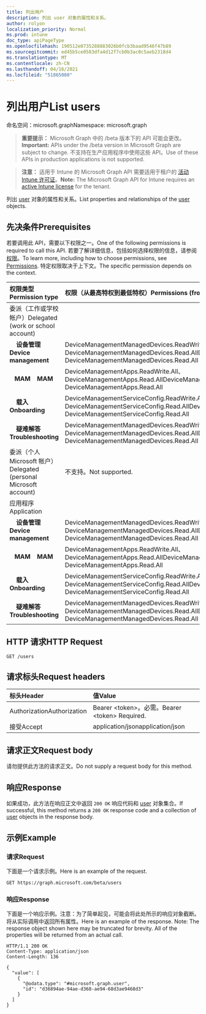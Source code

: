 ```yaml
---
title: 列出用户
description: 列出 user 对象的属性和关系。
author: rolyon
localization_priority: Normal
ms.prod: intune
doc_type: apiPageType
ms.openlocfilehash: 190512e0735288883026b0fcb3baad9546f47b89
ms.sourcegitcommit: ed45b5ce0583dfa4d12f7cb0b3ac0c5aeb2318d4
ms.translationtype: MT
ms.contentlocale: zh-CN
ms.lasthandoff: 04/16/2021
ms.locfileid: "51865080"
---
```

# <a name="list-users"></a><span data-ttu-id="fea87-103">列出用户</span><span class="sxs-lookup"><span data-stu-id="fea87-103">List users</span></span>

<span data-ttu-id="fea87-104">命名空间：microsoft.graph</span><span class="sxs-lookup"><span data-stu-id="fea87-104">Namespace: microsoft.graph</span></span>

> <span data-ttu-id="fea87-105">**重要提示：** Microsoft Graph 中的 /beta 版本下的 API 可能会更改。</span><span class="sxs-lookup"><span data-stu-id="fea87-105">**Important:** APIs under the /beta version in Microsoft Graph are subject to change.</span></span> <span data-ttu-id="fea87-106">不支持在生产应用程序中使用这些 API。</span><span class="sxs-lookup"><span data-stu-id="fea87-106">Use of these APIs in production applications is not supported.</span></span>

> <span data-ttu-id="fea87-107">**注意：** 适用于 Intune 的 Microsoft Graph API 需要适用于租户的 [活动 Intune 许可证](https://go.microsoft.com/fwlink/?linkid=839381)。</span><span class="sxs-lookup"><span data-stu-id="fea87-107">**Note:** The Microsoft Graph API for Intune requires an [active Intune license](https://go.microsoft.com/fwlink/?linkid=839381) for the tenant.</span></span>

<span data-ttu-id="fea87-108">列出 [user](../resources/intune-shared-user.md) 对象的属性和关系。</span><span class="sxs-lookup"><span data-stu-id="fea87-108">List properties and relationships of the [user](../resources/intune-shared-user.md) objects.</span></span>

## <a name="prerequisites"></a><span data-ttu-id="fea87-109">先决条件</span><span class="sxs-lookup"><span data-stu-id="fea87-109">Prerequisites</span></span>

<span data-ttu-id="fea87-110">若要调用此 API，需要以下权限之一。</span><span class="sxs-lookup"><span data-stu-id="fea87-110">One of the following permissions is required to call this API.</span></span> <span data-ttu-id="fea87-111">若要了解详细信息，包括如何选择权限的信息，请参阅[权限](/graph/permissions-reference)。</span><span class="sxs-lookup"><span data-stu-id="fea87-111">To learn more, including how to choose permissions, see [Permissions](/graph/permissions-reference).</span></span>  <span data-ttu-id="fea87-112">特定权限取决于上下文。</span><span class="sxs-lookup"><span data-stu-id="fea87-112">The specific permission depends on the context.</span></span>

|<span data-ttu-id="fea87-113">权限类型</span><span class="sxs-lookup"><span data-stu-id="fea87-113">Permission type</span></span>|<span data-ttu-id="fea87-114">权限（从最高特权到最低特权）</span><span class="sxs-lookup"><span data-stu-id="fea87-114">Permissions (from most to least privileged)</span></span>|
|:---|:---|
|<span data-ttu-id="fea87-115">委派（工作或学校帐户）</span><span class="sxs-lookup"><span data-stu-id="fea87-115">Delegated (work or school account)</span></span>||
| <span data-ttu-id="fea87-116">&nbsp; &nbsp; **设备管理**</span><span class="sxs-lookup"><span data-stu-id="fea87-116">&nbsp; &nbsp; **Device management**</span></span> | <span data-ttu-id="fea87-117">DeviceManagementManagedDevices.ReadWrite.All、DeviceManagementManagedDevices.Read.All</span><span class="sxs-lookup"><span data-stu-id="fea87-117">DeviceManagementManagedDevices.ReadWrite.All, DeviceManagementManagedDevices.Read.All</span></span> |
| <span data-ttu-id="fea87-118">&nbsp;&nbsp; **MAM**</span><span class="sxs-lookup"><span data-stu-id="fea87-118">&nbsp; &nbsp; **MAM**</span></span> | <span data-ttu-id="fea87-119">DeviceManagementApps.ReadWrite.All、DeviceManagementApps.Read.All</span><span class="sxs-lookup"><span data-stu-id="fea87-119">DeviceManagementApps.ReadWrite.All, DeviceManagementApps.Read.All</span></span> |
| <span data-ttu-id="fea87-120">&nbsp; &nbsp; **载入**</span><span class="sxs-lookup"><span data-stu-id="fea87-120">&nbsp; &nbsp; **Onboarding**</span></span> | <span data-ttu-id="fea87-121">DeviceManagementServiceConfig.ReadWrite.All、DeviceManagementServiceConfig.Read.All</span><span class="sxs-lookup"><span data-stu-id="fea87-121">DeviceManagementServiceConfig.ReadWrite.All, DeviceManagementServiceConfig.Read.All</span></span> |
| <span data-ttu-id="fea87-122">&nbsp; &nbsp; **疑难解答**</span><span class="sxs-lookup"><span data-stu-id="fea87-122">&nbsp; &nbsp; **Troubleshooting**</span></span> | <span data-ttu-id="fea87-123">DeviceManagementManagedDevices.ReadWrite.All、DeviceManagementManagedDevices.Read.All</span><span class="sxs-lookup"><span data-stu-id="fea87-123">DeviceManagementManagedDevices.ReadWrite.All, DeviceManagementManagedDevices.Read.All</span></span> |
|<span data-ttu-id="fea87-124">委派（个人 Microsoft 帐户）</span><span class="sxs-lookup"><span data-stu-id="fea87-124">Delegated (personal Microsoft account)</span></span>|<span data-ttu-id="fea87-125">不支持。</span><span class="sxs-lookup"><span data-stu-id="fea87-125">Not supported.</span></span>|
|<span data-ttu-id="fea87-126">应用程序</span><span class="sxs-lookup"><span data-stu-id="fea87-126">Application</span></span>||
| <span data-ttu-id="fea87-127">&nbsp; &nbsp; **设备管理**</span><span class="sxs-lookup"><span data-stu-id="fea87-127">&nbsp; &nbsp; **Device management**</span></span> | <span data-ttu-id="fea87-128">DeviceManagementManagedDevices.ReadWrite.All、DeviceManagementManagedDevices.Read.All</span><span class="sxs-lookup"><span data-stu-id="fea87-128">DeviceManagementManagedDevices.ReadWrite.All, DeviceManagementManagedDevices.Read.All</span></span> |
| <span data-ttu-id="fea87-129">&nbsp;&nbsp; **MAM**</span><span class="sxs-lookup"><span data-stu-id="fea87-129">&nbsp; &nbsp; **MAM**</span></span> | <span data-ttu-id="fea87-130">DeviceManagementApps.ReadWrite.All、DeviceManagementApps.Read.All</span><span class="sxs-lookup"><span data-stu-id="fea87-130">DeviceManagementApps.ReadWrite.All, DeviceManagementApps.Read.All</span></span> |
| <span data-ttu-id="fea87-131">&nbsp; &nbsp; **载入**</span><span class="sxs-lookup"><span data-stu-id="fea87-131">&nbsp; &nbsp; **Onboarding**</span></span> | <span data-ttu-id="fea87-132">DeviceManagementServiceConfig.ReadWrite.All、DeviceManagementServiceConfig.Read.All</span><span class="sxs-lookup"><span data-stu-id="fea87-132">DeviceManagementServiceConfig.ReadWrite.All, DeviceManagementServiceConfig.Read.All</span></span> |
| <span data-ttu-id="fea87-133">&nbsp; &nbsp; **疑难解答**</span><span class="sxs-lookup"><span data-stu-id="fea87-133">&nbsp; &nbsp; **Troubleshooting**</span></span> | <span data-ttu-id="fea87-134">DeviceManagementManagedDevices.ReadWrite.All、DeviceManagementManagedDevices.Read.All</span><span class="sxs-lookup"><span data-stu-id="fea87-134">DeviceManagementManagedDevices.ReadWrite.All, DeviceManagementManagedDevices.Read.All</span></span> |

## <a name="http-request"></a><span data-ttu-id="fea87-135">HTTP 请求</span><span class="sxs-lookup"><span data-stu-id="fea87-135">HTTP Request</span></span>

<!-- {
  "blockType": "ignored"
}
-->
``` http
GET /users
```

## <a name="request-headers"></a><span data-ttu-id="fea87-136">请求标头</span><span class="sxs-lookup"><span data-stu-id="fea87-136">Request headers</span></span>

|<span data-ttu-id="fea87-137">标头</span><span class="sxs-lookup"><span data-stu-id="fea87-137">Header</span></span>|<span data-ttu-id="fea87-138">值</span><span class="sxs-lookup"><span data-stu-id="fea87-138">Value</span></span>|
|:---|:---|
|<span data-ttu-id="fea87-139">Authorization</span><span class="sxs-lookup"><span data-stu-id="fea87-139">Authorization</span></span>|<span data-ttu-id="fea87-140">Bearer &lt;token&gt;。必需。</span><span class="sxs-lookup"><span data-stu-id="fea87-140">Bearer &lt;token&gt; Required.</span></span>|
|<span data-ttu-id="fea87-141">接受</span><span class="sxs-lookup"><span data-stu-id="fea87-141">Accept</span></span>|<span data-ttu-id="fea87-142">application/json</span><span class="sxs-lookup"><span data-stu-id="fea87-142">application/json</span></span>|

## <a name="request-body"></a><span data-ttu-id="fea87-143">请求正文</span><span class="sxs-lookup"><span data-stu-id="fea87-143">Request body</span></span>

<span data-ttu-id="fea87-144">请勿提供此方法的请求正文。</span><span class="sxs-lookup"><span data-stu-id="fea87-144">Do not supply a request body for this method.</span></span>

## <a name="response"></a><span data-ttu-id="fea87-145">响应</span><span class="sxs-lookup"><span data-stu-id="fea87-145">Response</span></span>

<span data-ttu-id="fea87-146">如果成功，此方法在响应正文中返回 `200 OK` 响应代码和 [user](../resources/intune-shared-user.md) 对象集合。</span><span class="sxs-lookup"><span data-stu-id="fea87-146">If successful, this method returns a `200 OK` response code and a collection of [user](../resources/intune-shared-user.md) objects in the response body.</span></span>

## <a name="example"></a><span data-ttu-id="fea87-147">示例</span><span class="sxs-lookup"><span data-stu-id="fea87-147">Example</span></span>

### <a name="request"></a><span data-ttu-id="fea87-148">请求</span><span class="sxs-lookup"><span data-stu-id="fea87-148">Request</span></span>

<span data-ttu-id="fea87-149">下面是一个请求示例。</span><span class="sxs-lookup"><span data-stu-id="fea87-149">Here is an example of the request.</span></span>

``` http
GET https://graph.microsoft.com/beta/users
```

### <a name="response"></a><span data-ttu-id="fea87-150">响应</span><span class="sxs-lookup"><span data-stu-id="fea87-150">Response</span></span>

<span data-ttu-id="fea87-p103">下面是一个响应示例。注意：为了简单起见，可能会将此处所示的响应对象截断。将从实际调用中返回所有属性。</span><span class="sxs-lookup"><span data-stu-id="fea87-p103">Here is an example of the response. Note: The response object shown here may be truncated for brevity. All of the properties will be returned from an actual call.</span></span>

``` http
HTTP/1.1 200 OK
Content-Type: application/json
Content-Length: 136

{
  "value": [
    {
      "@odata.type": "#microsoft.graph.user",
      "id": "d36894ae-94ae-d368-ae94-68d3ae9468d3"
    }
  ]
}
```










